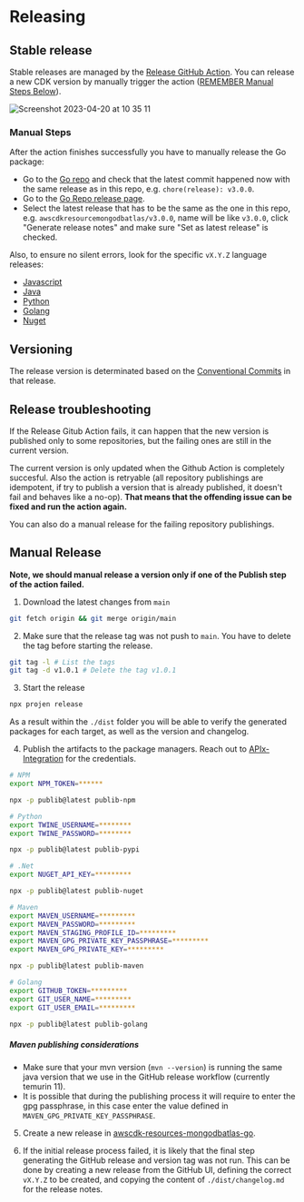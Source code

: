 # Releasing


## Stable release

Stable releases are managed by the [Release GitHub Action](https://github.com/mongodb/awscdk-resources-mongodbatlas/actions/workflows/release.yml). You can release a new CDK version by manually trigger the action ([REMEMBER Manual Steps Below](#manual-steps)).

![Screenshot 2023-04-20 at 10 35 11](https://user-images.githubusercontent.com/5663078/233325734-0f469045-f91b-436c-8dd5-19d1e8f24c57.png)

### Manual Steps
After the action finishes successfully you have to manually release the Go package:
- Go to the [Go repo](https://github.com/mongodb/awscdk-resources-mongodbatlas-go) and check that the latest commit happened now with the same release as in this repo, e.g. `chore(release): v3.0.0`.
- Go to the [Go Repo release page](https://github.com/mongodb/awscdk-resources-mongodbatlas-go/releases).
- Select the latest release that has to be the same as the one in this repo, e.g. `awscdkresourcemongodbatlas/v3.0.0`, name will be like `v3.0.0`, click "Generate release notes" and make sure "Set as latest release" is checked.

Also, to ensure no silent errors, look for the specific `vX.Y.Z` language releases:
- [Javascript](https://www.npmjs.com/package/awscdk-resources-mongodbatlas?activeTab=versions)
- [Java](https://central.sonatype.com/artifact/org.mongodb/awscdk-resources-mongodbatlas/versions)
- [Python](https://pypi.org/project/awscdk-resources-mongodbatlas/#history)
- [Golang](https://github.com/mongodb/awscdk-resources-mongodbatlas-go/releases)
- [Nuget](https://www.nuget.org/packages/MongoDB.AWSCDKResourcesMongoDBAtlas#versions-body-tab)

## Versioning
The release version is determinated based on the [Conventional Commits](https://www.conventionalcommits.org/en/v1.0.0/#summary) in that release.

## Release troubleshooting
If the Release Gitub Action fails, it can happen that the new version is published only to some repositories, 
but the failing ones are still in the current version.

The current version is only updated when the Github Action is completely succesful. Also the action is retryable 
(all repository publishings are idempotent, if try to publish a version that is already published, it doesn't fail and behaves like a no-op). 
**That means that the offending issue can be fixed and run the action again.**

You can also do a manual release for the failing repository publishings.

## Manual Release

**Note, we should manual release a version only if one of the Publish step of the action failed.**

1. Download the latest changes from `main`
```bash
git fetch origin && git merge origin/main
```
2. Make sure that the release tag was not push to `main`. You have to delete the tag before starting the release. 
```bash
git tag -l # List the tags
git tag -d v1.0.1 # Delete the tag v1.0.1
``` 

3. Start the release
```bash
npx projen release
```

As a result within the `./dist` folder you will be able to verify the generated packages for each target, as well as the version and changelog.

4. Publish the artifacts to the package managers. Reach out to [APIx-Integration](https://github.com/orgs/mongodb/teams/apix-integrations/members) for the credentials.
```bash
# NPM
export NPM_TOKEN=******

npx -p publib@latest publib-npm

# Python
export TWINE_USERNAME=********
export TWINE_PASSWORD=********

npx -p publib@latest publib-pypi

# .Net
export NUGET_API_KEY=*********

npx -p publib@latest publib-nuget

# Maven
export MAVEN_USERNAME=*********
export MAVEN_PASSWORD=*********
export MAVEN_STAGING_PROFILE_ID=*********
export MAVEN_GPG_PRIVATE_KEY_PASSPHRASE=*********
export MAVEN_GPG_PRIVATE_KEY=*********

npx -p publib@latest publib-maven

# Golang
export GITHUB_TOKEN=*********
export GIT_USER_NAME=*********
export GIT_USER_EMAIL=*********

npx -p publib@latest publib-golang
```

##### Maven publishing considerations
- Make sure that your mvn version (`mvn --version`) is running the same java version that we use in the GitHub release workflow (currently temurin 11).
- It is possible that during the publishing process it will require to enter the gpg passphrase, in this case enter the value defined in `MAVEN_GPG_PRIVATE_KEY_PASSPHRASE`.

5. Create a new release in [awscdk-resources-mongodbatlas-go](https://github.com/mongodb/awscdk-resources-mongodbatlas-go).

6. If the initial release process failed, it is likely that the final step generating the GitHub release and version tag was not run. This can be done by creating a new release from the GitHub UI, defining the correct `vX.Y.Z` to be created, and copying the content of `./dist/changelog.md` for the release notes.
